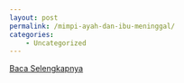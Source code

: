 ```yaml
---
layout: post
permalink: /mimpi-ayah-dan-ibu-meninggal/
categories:
    - Uncategorized
---
```


[Baca Selengkapnya](/05)